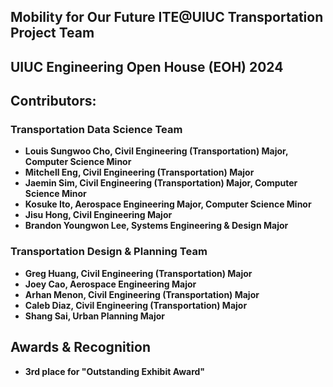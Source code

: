 ## Mobility for Our Future ITE@UIUC Transportation Project Team 
## UIUC Engineering Open House (EOH) 2024 

## Contributors:
### Transportation Data Science Team
- **Louis Sungwoo Cho, Civil Engineering (Transportation) Major, Computer Science Minor**
- **Mitchell Eng, Civil Engineering (Transportation) Major**
- **Jaemin Sim, Civil Engineering (Transportation) Major, Computer Science Minor**
- **Kosuke Ito, Aerospace Engineering Major, Computer Science Minor**
- **Jisu Hong, Civil Engineering Major**
- **Brandon Youngwon Lee, Systems Engineering & Design Major**

### Transportation Design & Planning Team
- **Greg Huang, Civil Engineering (Transportation) Major**
- **Joey Cao, Aerospace Engineering Major**
- **Arhan Menon, Civil Engineering (Transportation) Major**
- **Caleb Diaz, Civil Engineering (Transportation) Major**
- **Shang Sai, Urban Planning Major**

## Awards & Recognition
- **3rd place for "Outstanding Exhibit Award"**
